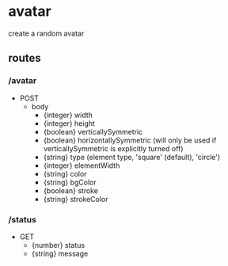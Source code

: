 avatar
===

create a random avatar

## routes

### /avatar

- POST
  - body
    - {integer} width
    - {integer} height
    - {boolean} verticallySymmetric
    - {boolean} horizontallySymmetric (will only be used if verticallySymmetric is explicitly turned off)
    - {string}  type (element type, 'square' (default), 'circle')
    - {integer} elementWidth
    - {string}  color
    - {string}  bgColor
    - {boolean} stroke
    - {string}  strokeColor

### /status

- GET
  - {number} status
  - {string} message
